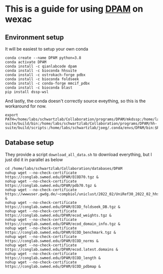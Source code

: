 # This is a guide for using [DPAM](https://github.com/CongLabCode/DPAM) on wexac


## Environment setup
It will be easiest to setup your own conda
```
conda create --name DPAM python=3.8
conda activate DPAM
conda install -c qianlabcode dpam
conda install -c bioconda hhsuite
conda install -c ostrokach-forge pdbx
conda install -c bioconda foldseek
conda install -c conda-forge mmcif_pdbx
conda install -c bioconda blast
pip install dssp-wsl
```
And lastly, the conda doesn't correctly source eveything, so this is the workaround for now.
```
export PATH=/home/labs/schwartzlab/Collaboration/programs/DPAM/mkdssp:/home/labs/schwartzlab/Collaboration/programs/DPAM/DaliLite.v5/bin/dali.pl:/home/labs/schwartzlab/Collaboration/programs/DPAM/hh-suite/build/bin:/home/labs/schwartzlab/Collaboration/programs/DPAM/hh-suite/build/scripts:/home/labs/schwartzlab/joeg/.conda/envs/DPAM/bin:$PATH
```

## Database setup
They provide a script `download_all_data.sh` to download everything, but I just did it in parallel as below
```
cd /home/labs/schwartzlab/Collaboration/databases/DPAM
nohup wget --no-check-certificate https://conglab.swmed.edu/DPAM/ECOD70.tgz &
nohup wget --no-check-certificate https://conglab.swmed.edu/DPAM/pdb70.tgz &
nohup wget --no-check-certificate https://wwwuser.gwdg.de/~compbiol/uniclust/2022_02/UniRef30_2022_02_hhsuite.tar.gz &
nohup wget --no-check-certificate https://conglab.swmed.edu/DPAM/ECOD_foldseek_DB.tgz &
nohup wget --no-check-certificate https://conglab.swmed.edu/DPAM/ecod_weights.tgz &
nohup wget --no-check-certificate https://conglab.swmed.edu/DPAM/ecod_domain_info.tgz &
nohup wget --no-check-certificate https://conglab.swmed.edu/DPAM/ECOD_benchmark.tgz &
nohup wget --no-check-certificate https://conglab.swmed.edu/DPAM/ECOD_norms &
nohup wget --no-check-certificate https://conglab.swmed.edu/DPAM/ecod.latest.domains &
nohup wget --no-check-certificate https://conglab.swmed.edu/DPAM/ECOD_length &
nohup wget --no-check-certificate https://conglab.swmed.edu/DPAM/ECOD_pdbmap &
```


